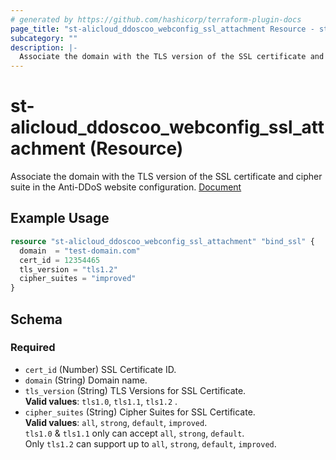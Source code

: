 ```yaml
---
# generated by https://github.com/hashicorp/terraform-plugin-docs
page_title: "st-alicloud_ddoscoo_webconfig_ssl_attachment Resource - st-alicloud"
subcategory: ""
description: |-
  Associate the domain with the TLS version of the SSL certificate and cipher suite in the Anti-DDoS website configuration. [Document](https://www.alibabacloud.com/help/en/ddos-protection/latest/api-ddoscoo-2020-01-01-modifytlsconfig?spm=a2c63.p38356.0.0.419b504fICZVeU)
---
```


# st-alicloud_ddoscoo_webconfig_ssl_attachment (Resource)

Associate the domain with the TLS version of the SSL certificate and cipher suite in the Anti-DDoS website configuration. [Document](https://www.alibabacloud.com/help/en/ddos-protection/latest/api-ddoscoo-2020-01-01-modifytlsconfig?spm=a2c63.p38356.0.0.419b504fICZVeU) 

## Example Usage

```terraform
resource "st-alicloud_ddoscoo_webconfig_ssl_attachment" "bind_ssl" {
  domain  = "test-domain.com"
  cert_id = 12354465
  tls_version = "tls1.2"
  cipher_suites = "improved"
}
```

<!-- schema generated by tfplugindocs -->
## Schema

### Required

- `cert_id` (Number) SSL Certificate ID.
- `domain` (String) Domain name.
- `tls_version` (String) TLS Versions for SSL Certificate. <br/>**Valid values**: `tls1.0`, `tls1.1`, `tls1.2` .
- `cipher_suites` (String) Cipher Suites for SSL Certificate. <br/>**Valid values**: `all`, `strong`, `default`, `improved`. <br/> `tls1.0` & `tls1.1` only can accept `all`, `strong`, `default`. <br/> Only `tls1.2` can support up to `all`, `strong`, `default`, `improved`.
